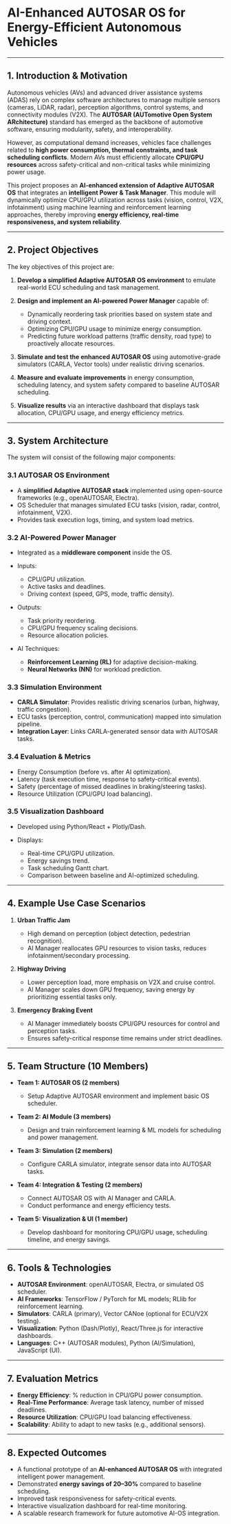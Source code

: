 # AI-Enhanced AUTOSAR OS for Energy-Efficient Autonomous Vehicles

---

## **1. Introduction & Motivation**

Autonomous vehicles (AVs) and advanced driver assistance systems (ADAS) rely on complex software architectures to manage multiple sensors (cameras, LiDAR, radar), perception algorithms, control systems, and connectivity modules (V2X). The **AUTOSAR (AUTomotive Open System ARchitecture)** standard has emerged as the backbone of automotive software, ensuring modularity, safety, and interoperability.

However, as computational demand increases, vehicles face challenges related to **high power consumption, thermal constraints, and task scheduling conflicts**. Modern AVs must efficiently allocate **CPU/GPU resources** across safety-critical and non-critical tasks while minimizing power usage.

This project proposes an **AI-enhanced extension of Adaptive AUTOSAR OS** that integrates an **intelligent Power & Task Manager**. This module will dynamically optimize CPU/GPU utilization across tasks (vision, control, V2X, infotainment) using machine learning and reinforcement learning approaches, thereby improving **energy efficiency, real-time responsiveness, and system reliability**.

---

## **2. Project Objectives**

The key objectives of this project are:

1. **Develop a simplified Adaptive AUTOSAR OS environment** to emulate real-world ECU scheduling and task management.
2. **Design and implement an AI-powered Power Manager** capable of:

   * Dynamically reordering task priorities based on system state and driving context.
   * Optimizing CPU/GPU usage to minimize energy consumption.
   * Predicting future workload patterns (traffic density, road type) to proactively allocate resources.
3. **Simulate and test the enhanced AUTOSAR OS** using automotive-grade simulators (CARLA, Vector tools) under realistic driving scenarios.
4. **Measure and evaluate improvements** in energy consumption, scheduling latency, and system safety compared to baseline AUTOSAR scheduling.
5. **Visualize results** via an interactive dashboard that displays task allocation, CPU/GPU usage, and energy efficiency metrics.

---

## **3. System Architecture**

The system will consist of the following major components:

### **3.1 AUTOSAR OS Environment**

* A **simplified Adaptive AUTOSAR stack** implemented using open-source frameworks (e.g., openAUTOSAR, Electra).
* OS Scheduler that manages simulated ECU tasks (vision, radar, control, infotainment, V2X).
* Provides task execution logs, timing, and system load metrics.

### **3.2 AI-Powered Power Manager**

* Integrated as a **middleware component** inside the OS.
* Inputs:

  * CPU/GPU utilization.
  * Active tasks and deadlines.
  * Driving context (speed, GPS, mode, traffic density).
* Outputs:

  * Task priority reordering.
  * CPU/GPU frequency scaling decisions.
  * Resource allocation policies.
* AI Techniques:

  * **Reinforcement Learning (RL)** for adaptive decision-making.
  * **Neural Networks (NN)** for workload prediction.

### **3.3 Simulation Environment**

* **CARLA Simulator**: Provides realistic driving scenarios (urban, highway, traffic congestion).
* ECU tasks (perception, control, communication) mapped into simulation pipeline.
* **Integration Layer**: Links CARLA-generated sensor data with AUTOSAR tasks.

### **3.4 Evaluation & Metrics**

* Energy Consumption (before vs. after AI optimization).
* Latency (task execution time, response to safety-critical events).
* Safety (percentage of missed deadlines in braking/steering tasks).
* Resource Utilization (CPU/GPU load balancing).

### **3.5 Visualization Dashboard**

* Developed using Python/React + Plotly/Dash.
* Displays:

  * Real-time CPU/GPU utilization.
  * Energy savings trend.
  * Task scheduling Gantt chart.
  * Comparison between baseline and AI-optimized scheduling.

---

## **4. Example Use Case Scenarios**

1. **Urban Traffic Jam**

   * High demand on perception (object detection, pedestrian recognition).
   * AI Manager reallocates GPU resources to vision tasks, reduces infotainment/secondary processing.

2. **Highway Driving**

   * Lower perception load, more emphasis on V2X and cruise control.
   * AI Manager scales down GPU frequency, saving energy by prioritizing essential tasks only.

3. **Emergency Braking Event**

   * AI Manager immediately boosts CPU/GPU resources for control and perception tasks.
   * Ensures safety-critical response time remains under strict deadlines.

---

## **5. Team Structure (10 Members)**

* **Team 1: AUTOSAR OS (2 members)**

  * Setup Adaptive AUTOSAR environment and implement basic OS scheduler.

* **Team 2: AI Module (3 members)**

  * Design and train reinforcement learning & ML models for scheduling and power management.

* **Team 3: Simulation (2 members)**

  * Configure CARLA simulator, integrate sensor data into AUTOSAR tasks.

* **Team 4: Integration & Testing (2 members)**

  * Connect AUTOSAR OS with AI Manager and CARLA.
  * Conduct performance and energy efficiency tests.

* **Team 5: Visualization & UI (1 member)**

  * Develop dashboard for monitoring CPU/GPU usage, scheduling timeline, and energy savings.

---

## **6. Tools & Technologies**

* **AUTOSAR Environment**: openAUTOSAR, Electra, or simulated OS scheduler.
* **AI Frameworks**: TensorFlow / PyTorch for ML models; RLlib for reinforcement learning.
* **Simulators**: CARLA (primary), Vector CANoe (optional for ECU/V2X testing).
* **Visualization**: Python (Dash/Plotly), React/Three.js for interactive dashboards.
* **Languages**: C++ (AUTOSAR modules), Python (AI/Simulation), JavaScript (UI).

---

## **7. Evaluation Metrics**

* **Energy Efficiency**: % reduction in CPU/GPU power consumption.
* **Real-Time Performance**: Average task latency, number of missed deadlines.
* **Resource Utilization**: CPU/GPU load balancing effectiveness.
* **Scalability**: Ability to adapt to new tasks (e.g., additional sensors).

---

## **8. Expected Outcomes**

* A functional prototype of an **AI-enhanced AUTOSAR OS** with integrated intelligent power management.
* Demonstrated **energy savings of 20–30%** compared to baseline scheduling.
* Improved task responsiveness for safety-critical events.
* Interactive visualization dashboard for real-time monitoring.
* A scalable research framework for future automotive AI-OS integration.
